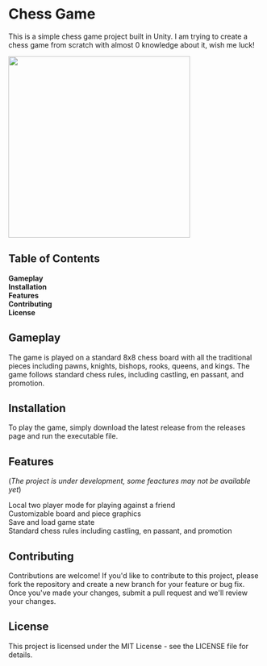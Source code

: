 # Chess Game
This is a simple chess game project built in Unity. I am trying to create a chess game from scratch with almost 0 knowledge about
it, wish me luck!

<img src="https://user-images.githubusercontent.com/74553272/221385454-0a74bfc2-0bf7-42e8-9755-a93529b5ef00.png" height="360px">

## Table of Contents
**Gameplay**<br>
**Installation**<br>
**Features**<br>
**Contributing**<br>
**License**<br>

## Gameplay
The game is played on a standard 8x8 chess board with all the traditional pieces including pawns, knights, bishops, rooks, queens, and kings. The game follows standard chess rules, including castling, en passant, and promotion.

## Installation
To play the game, simply download the latest release from the releases page and run the executable file.

## Features
(*The project is under development, some feactures may not be available yet*)<br>

Local two player mode for playing against a friend<br>
Customizable board and piece graphics<br>
Save and load game state<br>
Standard chess rules including castling, en passant, and promotion

## Contributing
Contributions are welcome! If you'd like to contribute to this project, please fork the repository and create a new branch for your feature or bug fix. Once you've made your changes, submit a pull request and we'll review your changes.

## License
This project is licensed under the MIT License - see the LICENSE file for details.
